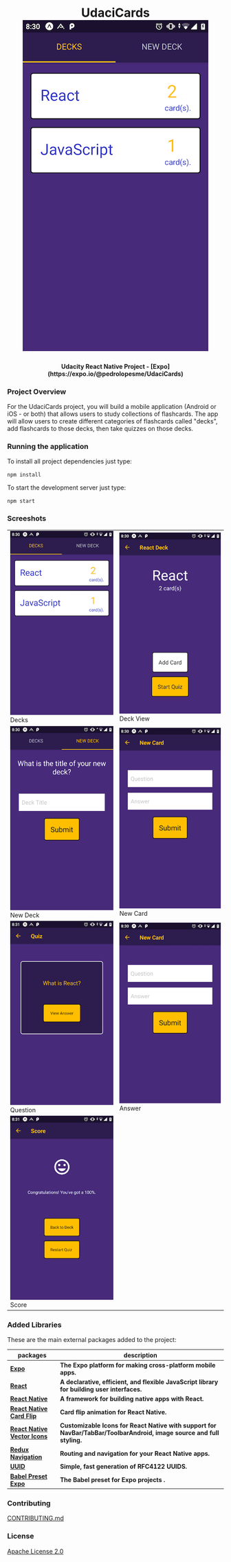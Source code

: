 <h1 align="center"> 
<h1 align="center"> 
    <br /> UdaciCards <br />
    <img src="https://raw.githubusercontent.com/pedrolopesme/UdaciCards/master/screens/decks.png?raw=true" />
</h1>

<h4 align="center">Udacity React Native Project - [Expo](https://expo.io/@pedrolopesme/UdaciCards)</h4>

### Project Overview

For the UdaciCards project, you will build a mobile application (Android or iOS - or both) that allows users to study collections of flashcards. The app will allow users to create different categories of flashcards called "decks", add flashcards to those decks, then take quizzes on those decks.

### Running the application 

To install all project dependencies just type:

```shell
npm install
```

To start the development server just type:

```shell
npm start
```

### Screeshots

| | |
|---|---|
| <img src="https://raw.githubusercontent.com/pedrolopesme/UdaciCards/master/screens/decks.png?raw=true" /> Decks | <img src="https://raw.githubusercontent.com/pedrolopesme/UdaciCards/master/screens/deck_view.png?raw=true" /> Deck View |
| <img src="https://raw.githubusercontent.com/pedrolopesme/UdaciCards/master/screens/new_deck.png?raw=true" /> New Deck | <img src="https://raw.githubusercontent.com/pedrolopesme/UdaciCards/master/screens/new_card.png?raw=true" /> New Card |
| <img src="https://raw.githubusercontent.com/pedrolopesme/UdaciCards/master/screens/quiz.png?raw=true" /> Question | <img src="https://raw.githubusercontent.com/pedrolopesme/UdaciCards/master/screens/new_card.png?raw=true" /> Answer |
| <img src="https://raw.githubusercontent.com/pedrolopesme/UdaciCards/master/screens/score.png?raw=true" /> Score |  |

### Added Libraries

These are the main external packages added to the project:

| packages | description |
|---|---|
| **[Expo](https://github.com/expo/expo)** | **The Expo platform for making cross-platform mobile apps.** |
| **[React](https://github.com/facebook/react)** | **A declarative, efficient, and flexible JavaScript library for building user interfaces.** |
| **[React Native](https://github.com/react/native)** | **A framework for building native apps with React.** |
| **[React Native Card Flip](https://github.com/lhandel/react-native-card-flip)** | **Card flip animation for React Native.** |
| **[React Native Vector Icons](https://github.com/oblador/react-native-vector-icons)** | **Customizable Icons for React Native with support for NavBar/TabBar/ToolbarAndroid, image source and full styling.** |
| **[Redux Navigation](https://github.com/react-navigation/react-navigation)** | **Routing and navigation for your React Native apps.** |
| **[UUID](https://github.com/kelektiv/node-uuid)** | **Simple, fast generation of RFC4122 UUIDS.** |
| **[Babel Preset Expo](https://github.com/expo/babel-preset-expo)** | **The Babel preset for Expo projects .** |

### Contributing

 [CONTRIBUTING.md](CONTRIBUTING.md) 

### License

 [Apache License 2.0](LICENSE.md) 